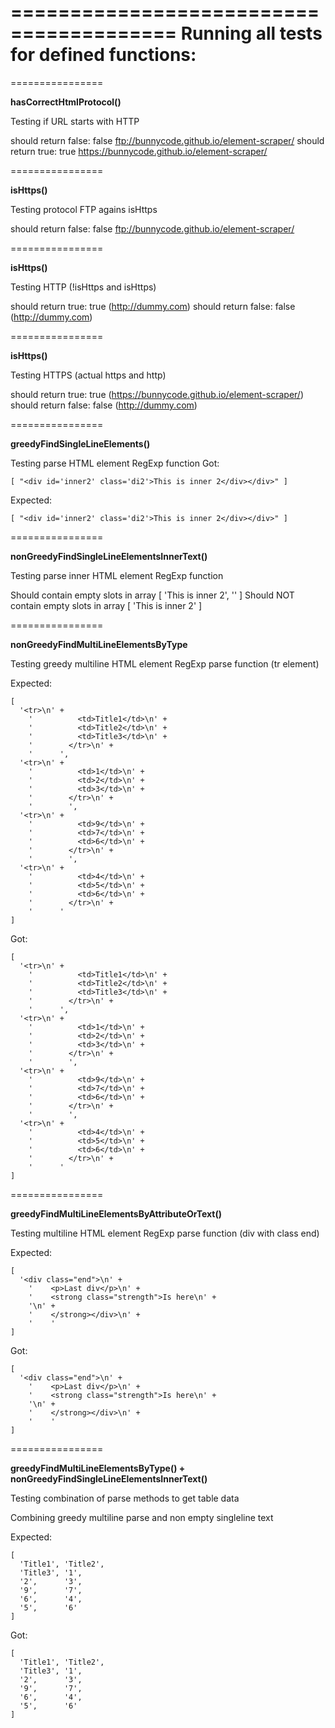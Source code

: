 ========================================
Running all tests for defined functions:
========================================


================


**hasCorrectHtmlProtocol()**

Testing if URL starts with HTTP

should return false: false ftp://bunnycode.github.io/element-scraper/
should return true: true https://bunnycode.github.io/element-scraper/

================

**isHttps()**

Testing protocol FTP agains isHttps

should return false: false ftp://bunnycode.github.io/element-scraper/

================

**isHttps()**

Testing HTTP (!isHttps and isHttps)

should return true: true (http://dummy.com)
should return false: false (http://dummy.com)

================

**isHttps()**

Testing HTTPS (actual https and http)

should return true: true (https://bunnycode.github.io/element-scraper/)
should return false: false (http://dummy.com)

================

**greedyFindSingleLineElements()**

Testing parse HTML element RegExp function
Got: 
```console
[ "<div id='inner2' class='di2'>This is inner 2</div></div>" ]
```
Expected:
```console
[ "<div id='inner2' class='di2'>This is inner 2</div></div>" ]
```

================

**nonGreedyFindSingleLineElementsInnerText()**

Testing parse inner HTML element RegExp function

Should contain empty slots in array
[ 'This is inner 2', '' ]
Should NOT contain empty slots in array
[ 'This is inner 2' ]

================

**nonGreedyFindMultiLineElementsByType**

Testing greedy multiline HTML element RegExp parse function (tr element)

Expected:
```console
[
  '<tr>\n' +
    '          <td>Title1</td>\n' +
    '          <td>Title2</td>\n' +
    '          <td>Title3</td>\n' +
    '        </tr>\n' +
    '      ',
  '<tr>\n' +
    '          <td>1</td>\n' +
    '          <td>2</td>\n' +
    '          <td>3</td>\n' +
    '        </tr>\n' +
    '        ',
  '<tr>\n' +
    '          <td>9</td>\n' +
    '          <td>7</td>\n' +
    '          <td>6</td>\n' +
    '        </tr>\n' +
    '        ',
  '<tr>\n' +
    '          <td>4</td>\n' +
    '          <td>5</td>\n' +
    '          <td>6</td>\n' +
    '        </tr>\n' +
    '      '
]
```
Got:
```console
[
  '<tr>\n' +
    '          <td>Title1</td>\n' +
    '          <td>Title2</td>\n' +
    '          <td>Title3</td>\n' +
    '        </tr>\n' +
    '      ',
  '<tr>\n' +
    '          <td>1</td>\n' +
    '          <td>2</td>\n' +
    '          <td>3</td>\n' +
    '        </tr>\n' +
    '        ',
  '<tr>\n' +
    '          <td>9</td>\n' +
    '          <td>7</td>\n' +
    '          <td>6</td>\n' +
    '        </tr>\n' +
    '        ',
  '<tr>\n' +
    '          <td>4</td>\n' +
    '          <td>5</td>\n' +
    '          <td>6</td>\n' +
    '        </tr>\n' +
    '      '
]
```

================

**greedyFindMultiLineElementsByAttributeOrText()**

Testing multiline HTML element RegExp parse function (div with class end)

Expected:
```console
[
  '<div class="end">\n' +
    '    <p>Last div</p>\n' +
    '    <strong class="strength">Is here\n' +
    '\n' +
    '    </strong></div>\n' +
    '    '
]
```
Got:
```console
[
  '<div class="end">\n' +
    '    <p>Last div</p>\n' +
    '    <strong class="strength">Is here\n' +
    '\n' +
    '    </strong></div>\n' +
    '    '
]
```

================


**greedyFindMultiLineElementsByType() + nonGreedyFindSingleLineElementsInnerText()**


Testing combination of parse methods to get table data

Combining greedy multiline parse and non empty singleline text

Expected: 

```console
[
  'Title1', 'Title2',
  'Title3', '1',
  '2',      '3',
  '9',      '7',
  '6',      '4',
  '5',      '6'
]
```

Got: 
```console
[
  'Title1', 'Title2',
  'Title3', '1',
  '2',      '3',
  '9',      '7',
  '6',      '4',
  '5',      '6'
]
```
